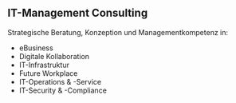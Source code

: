 ## <i class="fa fa-compass" aria-hidden="true"></i> IT-Management Consulting
Strategische Beratung, Konzeption und Managementkompetenz in:  
* eBusiness
* Digitale Kollaboration
* IT-Infrastruktur 
* Future Workplace
* IT-Operations & -Service
* IT-Security & -Compliance